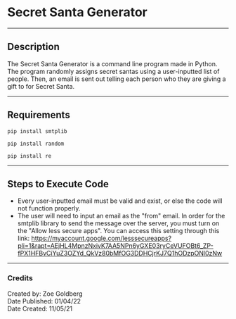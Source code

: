 # **Secret Santa Generator**
---
## **Description**
The Secret Santa Generator is a command line program made in Python. The program randomly assigns secret santas using a user-inputted list of people. Then, an email is sent out telling each person who they are giving a gift to for Secret Santa.

---
## **Requirements**
```
pip install smtplib
```
```
pip install random
```
```
pip install re
```

---
## **Steps to Execute Code**
- Every user-inputted email must be valid and exist, or else the code will not function properly. 
- The user will need to input an email as the "from" email. In order for the smtplib library to send the message over the server, you must turn on the "Allow less secure apps". You can access this setting through this link: https://myaccount.google.com/lesssecureapps?pli=1&rapt=AEjHL4MpnzNxivK7AA5NPn6yGXE03ryCeVUFOBt6_ZP-fPX1HFBvCiYuZ3OZYd_QkVz80bMfOG3DDHCjrKJ7Q1hODzpONl0zNw
---
### **Credits**
Created by: Zoe Goldberg
<br>Date Published: 01/04/22
<br>Date Created: 11/05/21
